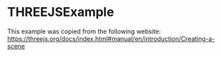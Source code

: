 # THREEJSExample
 
This example was copied from the following website: 
https://threejs.org/docs/index.html#manual/en/introduction/Creating-a-scene
